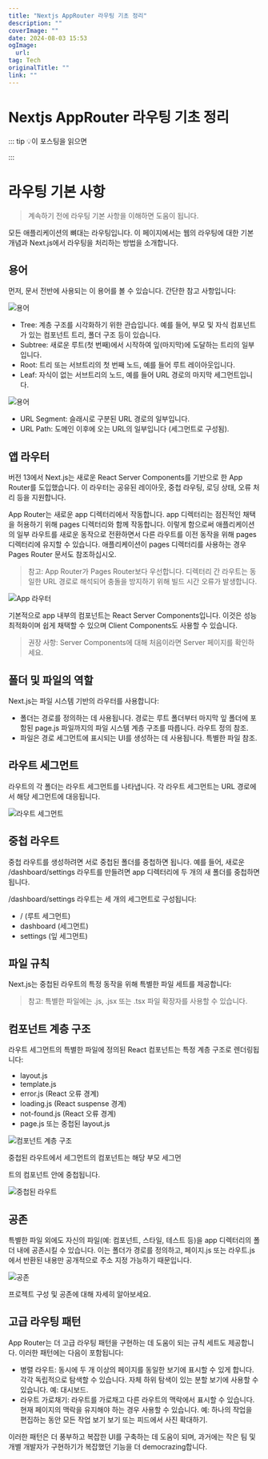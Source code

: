 ```yaml
---
title: "Nextjs AppRouter 라우팅 기초 정리"
description: ""
coverImage: ""
date: 2024-08-03 15:53
ogImage: 
  url: 
tag: Tech
originalTitle: ""
link: ""
---
```




# Nextjs AppRouter 라우팅 기초 정리

::: tip 💡이 포스팅을 읽으면

:::

# 라우팅 기본 사항

> 계속하기 전에 라우팅 기본 사항을 이해하면 도움이 됩니다.

모든 애플리케이션의 뼈대는 라우팅입니다. 이 페이지에서는 웹의 라우팅에 대한 기본 개념과 Next.js에서 라우팅을 처리하는 방법을 소개합니다.

## 용어

먼저, 문서 전반에 사용되는 이 용어를 볼 수 있습니다. 간단한 참고 사항입니다:

![용어](/assets/img/Fundamentals_0.png)

- Tree: 계층 구조를 시각화하기 위한 관습입니다. 예를 들어, 부모 및 자식 컴포넌트가 있는 컴포넌트 트리, 폴더 구조 등이 있습니다.
- Subtree: 새로운 루트(첫 번째)에서 시작하여 잎(마지막)에 도달하는 트리의 일부입니다.
- Root: 트리 또는 서브트리의 첫 번째 노드, 예를 들어 루트 레이아웃입니다.
- Leaf: 자식이 없는 서브트리의 노드, 예를 들어 URL 경로의 마지막 세그먼트입니다.

![용어](/assets/img/Fundamentals_1.png)

- URL Segment: 슬래시로 구분된 URL 경로의 일부입니다.
- URL Path: 도메인 이후에 오는 URL의 일부입니다 (세그먼트로 구성됨).

## 앱 라우터

버전 13에서 Next.js는 새로운 React Server Components를 기반으로 한 App Router를 도입했습니다. 이 라우터는 공유된 레이아웃, 중첩 라우팅, 로딩 상태, 오류 처리 등을 지원합니다.

App Router는 새로운 app 디렉터리에서 작동합니다. app 디렉터리는 점진적인 채택을 허용하기 위해 pages 디렉터리와 함께 작동합니다. 이렇게 함으로써 애플리케이션의 일부 라우트를 새로운 동작으로 전환하면서 다른 라우트를 이전 동작을 위해 pages 디렉터리에 유지할 수 있습니다. 애플리케이션이 pages 디렉터리를 사용하는 경우 Pages Router 문서도 참조하십시오.

> 참고: App Router가 Pages Router보다 우선합니다. 디렉터리 간 라우트는 동일한 URL 경로로 해석되어 충돌을 방지하기 위해 빌드 시간 오류가 발생합니다.

![App 라우터](/assets/img/Fundamentals_2.png)

기본적으로 app 내부의 컴포넌트는 React Server Components입니다. 이것은 성능 최적화이며 쉽게 채택할 수 있으며 Client Components도 사용할 수 있습니다.

<div class="content-ad"></div>

> 권장 사항: Server Components에 대해 처음이라면 Server 페이지를 확인하세요.

## 폴더 및 파일의 역할

Next.js는 파일 시스템 기반의 라우터를 사용합니다:

- 폴더는 경로를 정의하는 데 사용됩니다. 경로는 루트 폴더부터 마지막 잎 폴더에 포함된 page.js 파일까지의 파일 시스템 계층 구조를 따릅니다. 라우트 정의 참조.
- 파일은 경로 세그먼트에 표시되는 UI를 생성하는 데 사용됩니다. 특별한 파일 참조.

## 라우트 세그먼트

라우트의 각 폴더는 라우트 세그먼트를 나타냅니다. 각 라우트 세그먼트는 URL 경로에서 해당 세그먼트에 대응됩니다.

![라우트 세그먼트](/assets/img/Fundamentals_3.png)

## 중첩 라우트

중첩 라우트를 생성하려면 서로 중첩된 폴더를 중첩하면 됩니다. 예를 들어, 새로운 /dashboard/settings 라우트를 만들려면 app 디렉터리에 두 개의 새 폴더를 중첩하면 됩니다.

/dashboard/settings 라우트는 세 개의 세그먼트로 구성됩니다:

- / (루트 세그먼트)
- dashboard (세그먼트)
- settings (잎 세그먼트)

## 파일 규칙

Next.js는 중첩된 라우트의 특정 동작을 위해 특별한 파일 세트를 제공합니다:

> 참고: 특별한 파일에는 .js, .jsx 또는 .tsx 파일 확장자를 사용할 수 있습니다.

## 컴포넌트 계층 구조

라우트 세그먼트의 특별한 파일에 정의된 React 컴포넌트는 특정 계층 구조로 렌더링됩니다:

- layout.js
- template.js
- error.js (React 오류 경계)
- loading.js (React suspense 경계)
- not-found.js (React 오류 경계)
- page.js 또는 중첩된 layout.js

![컴포넌트 계층 구조](/assets/img/Fundamentals_4.png)

중첩된 라우트에서 세그먼트의 컴포넌트는 해당 부모 세그먼

트의 컴포넌트 안에 중첩됩니다.

![중첩된 라우트](/assets/img/Fundamentals_5.png)

<div class="content-ad"></div>

## 공존

특별한 파일 외에도 자신의 파일(예: 컴포넌트, 스타일, 테스트 등)을 app 디렉터리의 폴더 내에 공존시킬 수 있습니다. 이는 폴더가 경로를 정의하고, 페이지.js 또는 라우트.js에서 반환된 내용만 공개적으로 주소 지정 가능하기 때문입니다.

![공존](/assets/img/Fundamentals_6.png)

프로젝트 구성 및 공존에 대해 자세히 알아보세요.

## 고급 라우팅 패턴

App Router는 더 고급 라우팅 패턴을 구현하는 데 도움이 되는 규칙 세트도 제공합니다. 이러한 패턴에는 다음이 포함됩니다:

- 병렬 라우트: 동시에 두 개 이상의 페이지를 동일한 보기에 표시할 수 있게 합니다. 각각 독립적으로 탐색할 수 있습니다. 자체 하위 탐색이 있는 분할 보기에 사용할 수 있습니다. 예: 대시보드.
- 라우트 가로채기: 라우트를 가로채고 다른 라우트의 맥락에서 표시할 수 있습니다. 현재 페이지의 맥락을 유지해야 하는 경우 사용할 수 있습니다. 예: 하나의 작업을 편집하는 동안 모든 작업 보기 보기 또는 피드에서 사진 확대하기.

이러한 패턴은 더 풍부하고 복잡한 UI를 구축하는 데 도움이 되며, 과거에는 작은 팀 및 개별 개발자가 구현하기가 복잡했던 기능을 더 democrazing합니다.
